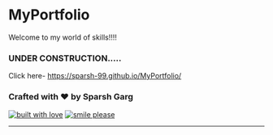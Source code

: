 # MyPortfolio
Welcome to my world of skills!!!!

### UNDER CONSTRUCTION.....

Click here- https://sparsh-99.github.io/MyPortfolio/

### **Crafted with ❤ by Sparsh Garg**

[![built with love](https://forthebadge.com/images/badges/built-with-love.svg)](https://github.com/sparsh-99) [![smile please](https://forthebadge.com/images/badges/makes-people-smile.svg)](https://github.com/sparsh-99) 
***
